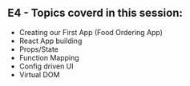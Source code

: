 ## E4 - Topics coverd in this session:

- Creating our First App (Food Ordering App)
- React App building
- Props/State
- Function Mapping
- Config driven UI
- Virtual DOM


